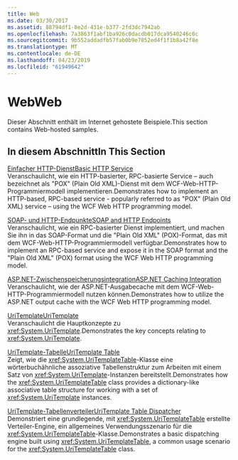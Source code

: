 ```yaml
---
title: Web
ms.date: 03/30/2017
ms.assetid: 88794df1-8e2d-431e-b377-2fd3dc7942ab
ms.openlocfilehash: 7a3863f1abf1ba926c0dacdb017dca9540246c0c
ms.sourcegitcommit: 9b552addadfb57fab0b9e7852ed4f1f1b8a42f8e
ms.translationtype: MT
ms.contentlocale: de-DE
ms.lasthandoff: 04/23/2019
ms.locfileid: "61949642"
---
```

# <a name="web"></a><span data-ttu-id="58f01-102">Web</span><span class="sxs-lookup"><span data-stu-id="58f01-102">Web</span></span>
<span data-ttu-id="58f01-103">Dieser Abschnitt enthält im Internet gehostete Beispiele.</span><span class="sxs-lookup"><span data-stu-id="58f01-103">This section contains Web-hosted samples.</span></span>  
  
## <a name="in-this-section"></a><span data-ttu-id="58f01-104">In diesem Abschnitt</span><span class="sxs-lookup"><span data-stu-id="58f01-104">In This Section</span></span>
  
 [<span data-ttu-id="58f01-105">Einfacher HTTP-Dienst</span><span class="sxs-lookup"><span data-stu-id="58f01-105">Basic HTTP Service</span></span>](../../../../docs/framework/wcf/samples/basic-http-service.md)  
 <span data-ttu-id="58f01-106">Veranschaulicht, wie ein HTTP-basierter, RPC-basierte Service – auch bezeichnet als "POX" (Plain Old XML)-Dienst mit dem WCF-Web-HTTP-Programmiermodell implementieren.</span><span class="sxs-lookup"><span data-stu-id="58f01-106">Demonstrates how to implement an HTTP-based, RPC-based service - popularly referred to as "POX" (Plain Old XML) service – using the WCF Web HTTP programming model.</span></span>
  
 [<span data-ttu-id="58f01-107">SOAP- und HTTP-Endpunkte</span><span class="sxs-lookup"><span data-stu-id="58f01-107">SOAP and HTTP Endpoints</span></span>](../../../../docs/framework/wcf/samples/soap-and-http-endpoints.md)  
 <span data-ttu-id="58f01-108">Veranschaulicht, wie ein RPC-basierter Dienst implementiert, und machen Sie ihn in das SOAP-Format und die "Plain Old XML" (POX)-Format, das mit dem WCF-Web-HTTP-Programmiermodell verfügbar.</span><span class="sxs-lookup"><span data-stu-id="58f01-108">Demonstrates how to implement an RPC-based service and expose it in the SOAP format and the "Plain Old XML" (POX) format using the WCF Web HTTP programming model.</span></span>  
  
 [<span data-ttu-id="58f01-109">ASP.NET-Zwischenspeicherungsintegration</span><span class="sxs-lookup"><span data-stu-id="58f01-109">ASP.NET Caching Integration</span></span>](../../../../docs/framework/wcf/samples/aspnet-caching-integration.md)  
 <span data-ttu-id="58f01-110">Veranschaulicht, wie der ASP.NET-Ausgabecache mit dem WCF-Web-HTTP-Programmiermodell nutzen können.</span><span class="sxs-lookup"><span data-stu-id="58f01-110">Demonstrates how to utilize the ASP.NET output cache with the WCF Web HTTP programming model.</span></span>  
  
 [<span data-ttu-id="58f01-111">UriTemplate</span><span class="sxs-lookup"><span data-stu-id="58f01-111">UriTemplate</span></span>](../../../../docs/framework/wcf/samples/uritemplate-sample.md)  
 <span data-ttu-id="58f01-112">Veranschaulicht die Hauptkonzepte zu <xref:System.UriTemplate>.</span><span class="sxs-lookup"><span data-stu-id="58f01-112">Demonstrates the key concepts relating to <xref:System.UriTemplate>.</span></span>  
  
 [<span data-ttu-id="58f01-113">UriTemplate-Tabelle</span><span class="sxs-lookup"><span data-stu-id="58f01-113">UriTemplate Table</span></span>](../../../../docs/framework/wcf/samples/uritemplate-table-sample.md)  
 <span data-ttu-id="58f01-114">Zeigt, wie die <xref:System.UriTemplateTable>-Klasse eine wörterbuchähnliche assoziative Tabellenstruktur zum Arbeiten mit einem Satz von <xref:System.UriTemplate>-Instanzen bereitstellt.</span><span class="sxs-lookup"><span data-stu-id="58f01-114">Demonstrates how the <xref:System.UriTemplateTable> class provides a dictionary-like associative table structure for working with a set of <xref:System.UriTemplate> instances.</span></span>  
  
 [<span data-ttu-id="58f01-115">UriTemplate-Tabellenverteiler</span><span class="sxs-lookup"><span data-stu-id="58f01-115">UriTemplate Table Dispatcher</span></span>](../../../../docs/framework/wcf/samples/uritemplate-table-dispatcher-sample.md)  
 <span data-ttu-id="58f01-116">Demonstriert eine grundlegende, mit <xref:System.UriTemplateTable> erstellte Verteiler-Engine, ein allgemeines Verwendungsszenario für die <xref:System.UriTemplateTable>-Klasse.</span><span class="sxs-lookup"><span data-stu-id="58f01-116">Demonstrates a basic dispatching engine built using <xref:System.UriTemplateTable>, a common usage scenario for the <xref:System.UriTemplateTable> class.</span></span>
